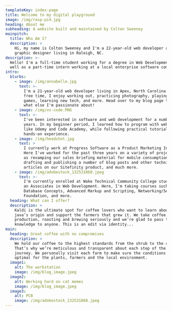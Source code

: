 ```yaml
---
templateKey: index-page
title: Welcome to my digital playground
image: /img/rasp-pi4.jpg
heading: About me
subheading: A website built and maintained by Colton Sweeney
mainpitch:
  title: Who Am I?
  description: >
    Hi, my name is Colton Sweeney and I'm a 22-year-old web developer and
    graphic designer living in Raleigh, NC. 
description: >-
  Hello! I'm a full-time student working for a degree in Web Development, as
  well as a part-time intern working at a local enterprise software company. 
intro:
  blurbs:
    - image: /img/annabelle.jpg
      text: >-
        I'm a 21-year-old web developer living in Apex, North Carolina. In my
        free time, I enjoy working out, practicing photography, playing video
        games, learning new tech, and more. Head over to my blog page to see
        what else I'm passionate about!
    - image: /img/vs-code.PNG
      text: >-
        I've been interested in software and web development for a number of
        years. In my beginner period, I learned how to program with websites
        like Udemy and Code Academy, while following practical tutorials to get
        hands-on experience. 
    - image: /img/headshot.jpg
      text: >
        I currently work at Progress Software as a Product Marketing Intern.
        Here I've worked for the past three years on a variety of projects, such
        as revamping our sales briefing material for mobile consumption,
        drafting and publishing a number of blog posts and other technical
        articles on our Sitefinity product, and much more.
    - image: /img/adobestock_132531868.jpeg
      text: >-
        I'm currently enrolled at Wake Technical Community College studying for
        an Associates in Web Development. Here, I'm taking courses such as
        Database Concepts, Advanced Markup and Scripting, Networking/Security
        Foundation, and more.
  heading: What can I offer?
  description: >
    Kaldi is the ultimate spot for coffee lovers who want to learn about their
    java’s origin and support the farmers that grew it. We take coffee
    production, roasting and brewing seriously and we’re glad to pass that
    knowledge to anyone. This is an edit via identity...
main:
  heading: Great coffee with no compromises
  description: >
    We hold our coffee to the highest standards from the shrub to the cup.
    That’s why we’re meticulous and transparent about each step of the coffee’s
    journey. We personally visit each farm to make sure the conditions are
    optimal for the plants, farmers and the local environment.
  image1:
    alt: The workstation
    image: /img/blog_image.jpeg
  image2:
    alt: Working hard on cat memes
    image: /img/blog_image.jpeg
  image3:
    alt: PCB
    image: /img/adobestock_132531868.jpeg
---
```


